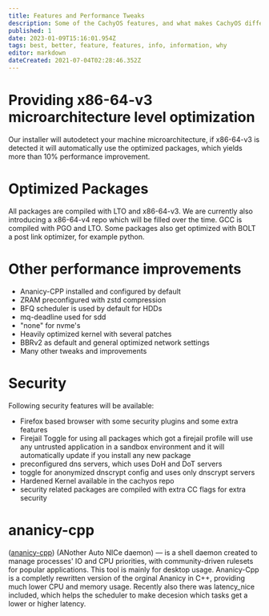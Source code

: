 ```yaml
---
title: Features and Performance Tweaks
description: Some of the CachyOS features, and what makes CachyOS different.
published: 1
date: 2023-01-09T15:16:01.954Z
tags: best, better, feature, features, info, information, why
editor: markdown
dateCreated: 2021-07-04T02:28:46.352Z
---
```


# Providing x86-64-v3 microarchitecture level optimization

Our installer will autodetect your machine microarchitecture, if x86-64-v3 is detected it will automatically use the optimized packages, which yields more than 10% performance improvement.

# Optimized Packages
All packages are compiled with LTO and x86-64-v3.
We are currently also introducing a x86-64-v4 repo which will be filled over the time.
GCC is compiled with PGO and LTO. Some packages also get optimized with BOLT a post link optimizer, for example python.

# Other performance improvements

- Ananicy-CPP installed and configured by default
- ZRAM preconfigured with zstd compression
- BFQ scheduler is used by default for HDDs
- mq-deadline used for sdd
- "none" for nvme's
- Heavily optimized kernel with several patches
- BBRv2 as default and general optimized network settings
- Many other tweaks and improvements

# Security

Following security features will be available:

- Firefox based browser with some security plugins and some extra features
- Firejail Toggle for using all packages which got a firejail profile will use any untrusted application in a sandbox environment and it will automatically update if you install any new package
- preconfigured dns servers, which uses DoH and DoT servers
- toggle for anonymized dnscrypt config and uses only dnscrypt servers
- Hardened Kernel available in the cachyos repo
- security related packages are compiled with extra CC flags for extra security

# ananicy-cpp

([ananicy-cpp](https://gitlab.com/ananicy-cpp/ananicy-cpp)) (ANother Auto NICe daemon) — is a shell daemon created to manage processes' IO and CPU priorities, with community-driven rulesets for popular applications. This tool is mainly for desktop usage. Ananicy-Cpp is a completly rewritten version of the orginal Ananicy in C++, providing much lower CPU and memory usage.
Recently also there was latency_nice included, which helps the scheduler to make decesion which tasks get a lower or higher latency.
